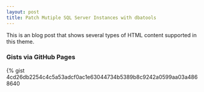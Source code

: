 ```yaml
---
layout: post
title: Patch Mutiple SQL Server Instances with dbatools
---
```



<div class="message">
  This is an  blog post that shows several types of HTML content supported in this theme.
</div>


### Gists via GitHub Pages



{% gist 4cd26db2254c4c5a53adcf0ac1e63044734b5389b8c9242a0599aa03a4868640



